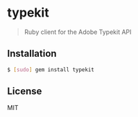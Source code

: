 # typekit

> Ruby client for the Adobe Typekit API

## Installation

```sh
$ [sudo] gem install typekit
```

[Typekit]: http://typekit.com

## License

MIT
